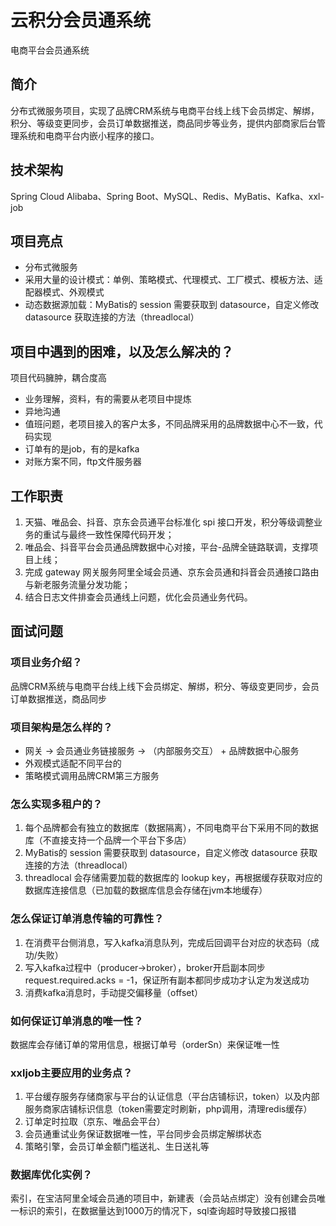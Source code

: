 # 云积分会员通系统
电商平台会员通系统

## 简介
分布式微服务项目，实现了品牌CRM系统与电商平台线上线下会员绑定、解绑，积分、等级变更同步，会员订单数据推送，商品同步等业务，提供内部商家后台管理系统和电商平台内嵌小程序的接口。

## 技术架构
Spring Cloud Alibaba、Spring Boot、MySQL、Redis、MyBatis、Kafka、xxl-job

## 项目亮点
- 分布式微服务
- 采用大量的设计模式：单例、策略模式、代理模式、工厂模式、模板方法、适配器模式、外观模式
- 动态数据源加载：MyBatis的 session 需要获取到 datasource，自定义修改 datasource 获取连接的方法（threadlocal）

## 项目中遇到的困难，以及怎么解决的？
项目代码臃肿，耦合度高
- 业务理解，资料，有的需要从老项目中提炼
- 异地沟通
- 值班问题，老项目接入的客户太多，不同品牌采用的品牌数据中心不一致，代码实现
- 订单有的是job，有的是kafka
- 对账方案不同，ftp文件服务器


## 工作职责
1. 天猫、唯品会、抖音、京东会员通平台标准化 spi 接口开发，积分等级调整业务的重试与最终一致性保障代码开发；
2. 唯品会、抖音平台会员通品牌数据中心对接，平台-品牌全链路联调，支撑项目上线；
3. 完成 gateway 网关服务阿里全域会员通、京东会员通和抖音会员通接口路由与新老服务流量分发功能；
4. 结合日志文件排查会员通线上问题，优化会员通业务代码。


## 面试问题

### 项目业务介绍？
品牌CRM系统与电商平台线上线下会员绑定、解绑，积分、等级变更同步，会员订单数据推送，商品同步

### 项目架构是怎么样的？
- 网关 -> 会员通业务链接服务 -> （内部服务交互） + 品牌数据中心服务
- 外观模式适配不同平台的
- 策略模式调用品牌CRM第三方服务

### 怎么实现多租户的？
1. 每个品牌都会有独立的数据库（数据隔离），不同电商平台下采用不同的数据库（不直接支持一个品牌一个平台下多店）
2. MyBatis的 session 需要获取到 datasource，自定义修改 datasource 获取连接的方法（threadlocal）
3. threadlocal 会存储需要加载的数据库的 lookup key，再根据缓存获取对应的数据库连接信息（已加载的数据库信息会存储在jvm本地缓存）

### 怎么保证订单消息传输的可靠性？
1. 在消费平台侧消息，写入kafka消息队列，完成后回调平台对应的状态码（成功/失败）
2. 写入kafka过程中（producer->broker），broker开启副本同步 request.required.acks = -1，保证所有副本都同步成功才认定为发送成功
3. 消费kafka消息时，手动提交偏移量（offset）

### 如何保证订单消息的唯一性？
数据库会存储订单的常用信息，根据订单号（orderSn）来保证唯一性

### xxljob主要应用的业务点？
1. 平台缓存服务存储商家与平台的认证信息（平台店铺标识，token）以及内部服务商家店铺标识信息（token需要定时刷新，php调用，清理redis缓存）
2. 订单定时拉取（京东、唯品会平台）
3. 会员通重试业务保证数据唯一性，平台同步会员绑定解绑状态
4. 策略引擎，会员订单金额门槛送礼、生日送礼等

### 数据库优化实例？
索引，在宝洁阿里全域会员通的项目中，新建表（会员站点绑定）没有创建会员唯一标识的索引，在数据量达到1000万的情况下，sql查询超时导致接口报错